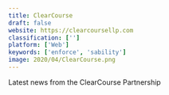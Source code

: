 ```yaml
---
title: ClearCourse
draft: false 
website: https://clearcoursellp.com
classification: ['']
platform: ['Web']
keywords: ['enforce', 'sability']
image: 2020/04/ClearCourse.png
---
```

Latest news from the ClearCourse Partnership